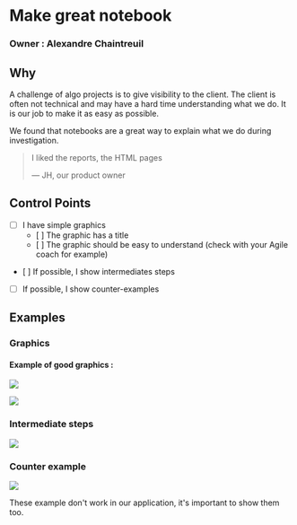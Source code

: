 # Make great notebook

### Owner : Alexandre Chaintreuil

## Why

A challenge of algo projects is to give visibility to the client. The client is often not technical and may have a hard time understanding what we do. It is our job to make it as easy as possible.

We found that notebooks are a great way to explain what we do during investigation.

> I liked the reports, the HTML pages
> 
> — JH, our product owner

## Control Points

- [ ] I have simple graphics
  - [ ] The graphic has a title
  - [ ] The graphic should be easy to understand (check with your Agile coach for example)
- [ ] If possible, I show intermediates steps
- [ ] If possible, I show counter-examples


## Examples

### Graphics

#### Example of good graphics :

![](https://i.imgur.com/ailmdCD.png)

![](https://i.imgur.com/IkMoWyX.png)

### Intermediate steps

![](https://i.imgur.com/K1CmJVL.png)

### Counter example

![](https://i.imgur.com/LDNP7Oz.png)

These example don't work in our application, it's important to show them too.